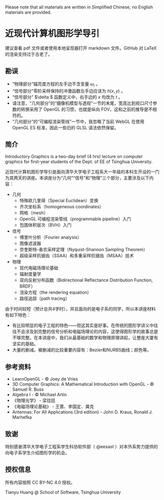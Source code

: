 Please note that all materials are written in Simplified Chinese, no English materials are provided.

# 近现代计算机图形学导引

建议查看 pdf 文件或者使用本地呈现器打开 markdown 文件。GitHub 对 LaTeX 的渲染支持过于古老了。

## 勘误
* “物理部分”辐亮度方程的左手边不含变量 $\omega_i$ 。
* “信号部分”零阶采样保持的冲激函数左手边应该为 $h(x,y)$ 。
* “信号部分” $\delta $ 函数定义中，右手边的 $x$ 均改为 $t$ 。
* 请注意，“几何部分”的“摄像机模型与透视”一节的末尾，宽高比到视口尺寸参数的转换采用了 OpenGL 的习惯，也就是纵向 FOV，这和之前的推导是不相符的。
* “几何部分”的“可编程渲染管线”一节中，我忽略了当前 WebGL 在使用 OpenGL ES 标准，因此一些旧的 GLSL 语法依然保留。

## 简介

Introductory Graphics is a two-day brief (4 hrs) lecture on computer graphics for first-year students of the Dept. of EE of Tsinghua University.

近现代计算机图形学导引是面向清华大学电子工程系大一年级的本科生开设的一门为其两天的讲座。本讲座分为“几何”“信号”和“物理”三个部分，主要涉及以下内容：

* 几何
    * 特殊欧几里得（Special Euclidean）变换
    * 齐次坐标系（homogeneous coordinates）
    * 网格（mesh）
    * OpenGL 可编程渲染管线（programmable pipeline）入门
    * 包围体积层次（BVH）入门
* 信号
    * 傅里叶分析（Fourier analysis）
    * 图像滤波器
    * 奈奎斯特-香农采样定理（Nyquist-Shannon Sampling Theorem）
    * 超级采样抗锯齿（SSAA）和多重采样抗锯齿（MSAA）技术
* 物理
    * 现代电磁场理论基础
    * 辐射度量学
    * 双向反射分布函数（Bidirectional Reflectance Distribution Function, BRDF）
    * 渲染方程（the rendering equation）
    * 路径追踪（path tracing）

由于时间较短（预计总共4学时），并且面向的是电子系的同学，所以本讲座材料有如下特色：

* 有比较明显的电子工程的特色——但这其实是好事。在传统的图形学讲义中往往不会涉及到完整的信号分析和电磁场理论的内容，这使得图形学的故事总是不够完整。在本讲座中，我们从最基础的数学和物理原理讲起，让整座大厦有坚实的基础。
* 大量的删减。被删减的比较重要内容有：Bezier和NURBS曲线；颜色等。

## 参考资料

* LearnOpenGL - © Joey de Vries
* 3D Computer Graphics: A Mathematical Introduction with OpenGL - © Samuel R. Buss
* Algebra I - © Michael Artin
* 《物理光学》 - 梁铨廷
* 《电磁场理论基础》 - 王蔷、李国定、龚克
* Antennas: For All Applications (3rd edition) - John D. Kraus, Ronald J. Marhefka

## 致谢

特别感谢清华大学电子工程系学生科协软件部（ @eesast ）对本外系势力提供的向电子系学生介绍图形学的机会。

## 授权信息

所有内容按照 CC BY-NC 4.0 授权。

Tianyu Huang @ School of Software, Tsinghua University
